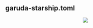 ## garuda-starship.toml

<div align="center">
<img src="https://raw.githubusercontent.com/iamsamiulazim/Dotfiles/main/.screenshots/garuda-starship-prompt.png" />
</div>
